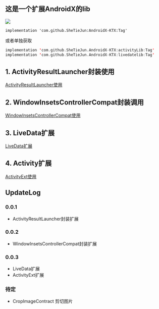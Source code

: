 ## 这是一个扩展AndroidX的lib
[![](https://jitpack.io/v/SheTieJun/AndroidX-KTX.svg)](https://jitpack.io/#SheTieJun/AndroidX-KTX)


```
implementation 'com.github.SheTieJun:AndroidX-KTX:Tag'
```
或者单独获取
```kotlin
implementation 'com.github.SheTieJun.AndroidX-KTX:activityLib:Tag'
implementation 'com.github.SheTieJun.AndroidX-KTX:livedatelib:Tag'
```

## 1. ActivityResultLauncher封装使用

[ActivityResultLauncher使用](activityLib/ActivityResult.MD)

## 2. WindowInsetsControllerCompat封装调用

[WindowInsetsControllerCompat使用](https://github.com/SheTieJun/BaseKit/wiki/WindowInsetsControllerCompat%E4%BD%BF%E7%94%A8)


## 3. LiveData扩展
[LiveData扩展](liveDataLib/README.MD)


## 4. Activity扩展
[ActivityExt使用](activityLib/ActivityExt.MD) 



## UpdateLog

### 0.0.1
+ ActivityResultLauncher封装扩展

### 0.0.2
+ WindowInsetsControllerCompat封装扩展

### 0.0.3
+ LiveData扩展
+ ActivityExt扩展

### 待定
+ CropImageContract 剪切图片